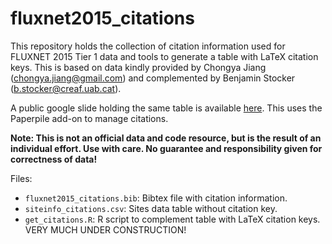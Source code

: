 # fluxnet2015_citations

This repository holds the collection of citation information used for FLUXNET 2015 Tier 1 data and tools to generate a table with LaTeX citation keys. This is based on data kindly provided by Chongya Jiang (chongya.jiang@gmail.com) and complemented by Benjamin Stocker (b.stocker@creaf.uab.cat).

A public google slide holding the same table is available [here](https://docs.google.com/document/d/1dPa8MByOTeRhf-2lbfW-Vaf2CcJU87kMmP3yWF2Ple4/edit?usp=sharing). This uses the Paperpile add-on to manage citations. 

**Note: This is not an official data and code resource, but is the result of an individual effort. Use with care. No guarantee and responsibility given for correctness of data!**

Files:

- `fluxnet2015_citations.bib`: Bibtex file with citation information.
- `siteinfo_citations.csv`: Sites data table without citation key.
- `get_citations.R`: R script to complement table with LaTeX citation keys. VERY MUCH UNDER CONSTRUCTION!

